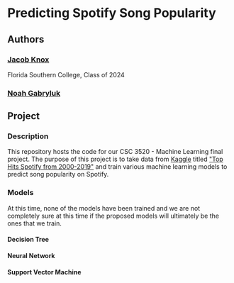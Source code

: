 # Predicting Spotify Song Popularity
## Authors
### [Jacob Knox](https://github.com/JacobKnox)
Florida Southern College, Class of 2024
### [Noah Gabryluk](https://github.com/ngabryluk)

## Project
### Description
This repository hosts the code for our CSC 3520 - Machine Learning final project. The purpose of this project is to take data from [Kaggle](https://www.kaggle.com) titled ["Top Hits Spotify from 2000-2019"](https://www.kaggle.com/datasets/paradisejoy/top-hits-spotify-from-20002019) and train various machine learning models to predict song popularity on Spotify.
### Models
At this time, none of the models have been trained and we are not completely sure at this time if the proposed models will ultimately be the ones that we train.
#### Decision Tree
#### Neural Network
#### Support Vector Machine
